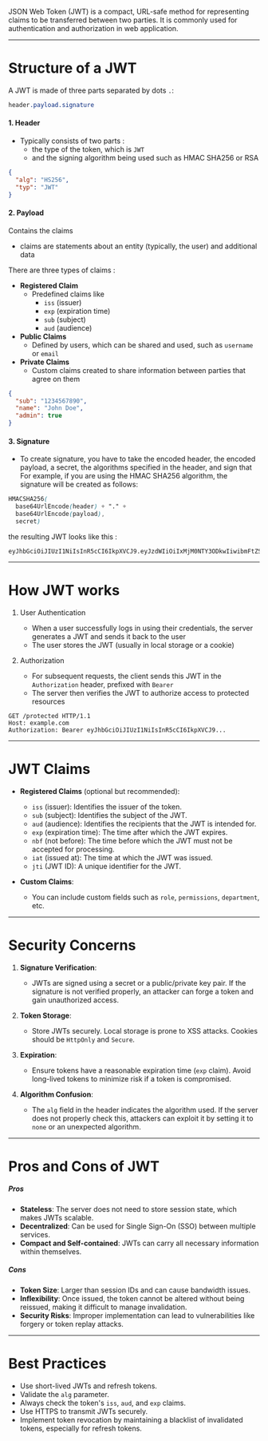 JSON Web Token (JWT) is a compact, URL-safe method for representing claims to be transferred between two parties. It is commonly used for authentication and authorization in web application.

---

# Structure of a JWT
A JWT is made of three parts separated by dots `.`: 
```css
header.payload.signature
```
#### 1. Header
- Typically consists of two parts : 
	- the type of the token, which is `JWT`
	- and the signing algorithm being used such as HMAC SHA256 or RSA
```json
{
  "alg": "HS256",
  "typ": "JWT"
}
```
#### 2. Payload
Contains the claims
- claims are statements about an entity (typically, the user) and additional data

There are three types of claims : 
- **Registered Claim**
	- Predefined claims like 
		- `iss` (issuer)
		- `exp` (expiration time)
		- `sub` (subject)
		- `aud` (audience)
- **Public Claims**
	- Defined by users, which can be shared and used, such as `username` or `email`
- **Private Claims**
	- Custom claims created to share information between parties that agree on them
```json
{
  "sub": "1234567890",
  "name": "John Doe",
  "admin": true
}
```

#### 3. Signature
- To create signature, you have to take the encoded header, the encoded payload, a secret, the algorithms specified in the header, and sign that 
For example, if you are using the HMAC SHA256 algorithm, the signature will be created as follows:
```scss
HMACSHA256(
  base64UrlEncode(header) + "." +
  base64UrlEncode(payload),
  secret)
```
the resulting JWT looks like this : 
```
eyJhbGciOiJIUzI1NiIsInR5cCI6IkpXVCJ9.eyJzdWIiOiIxMjM0NTY3ODkwIiwibmFtZSI6IkpvaG4gRG9lIiwiYWRtaW4iOnRydWV9.SflKxwRJSMeKKF2QT4fwpMeJf36POk6yJV_adQssw5c
```

---

# How JWT works
1. User Authentication
	- When a user successfully logs in using their credentials, the server generates a JWT and sends it back to the user
	- The user stores the JWT (usually in local storage or a cookie)

2. Authorization
	- For subsequent requests, the client sends this JWT in the `Authorization` header, prefixed with `Bearer`
	- The server then verifies the JWT to authorize access to protected resources 
```http
GET /protected HTTP/1.1
Host: example.com
Authorization: Bearer eyJhbGciOiJIUzI1NiIsInR5cCI6IkpXVCJ9...
```

---

# JWT Claims

- **Registered Claims** (optional but recommended):    
    - `iss` (issuer): Identifies the issuer of the token.
    - `sub` (subject): Identifies the subject of the JWT.
    - `aud` (audience): Identifies the recipients that the JWT is intended for.
    - `exp` (expiration time): The time after which the JWT expires.
    - `nbf` (not before): The time before which the JWT must not be accepted for processing.
    - `iat` (issued at): The time at which the JWT was issued.
    - `jti` (JWT ID): A unique identifier for the JWT.

- **Custom Claims**:    
    - You can include custom fields such as `role`, `permissions`, `department`, etc.

---

# Security Concerns

1. **Signature Verification**:
    
    - JWTs are signed using a secret or a public/private key pair. If the signature is not verified properly, an attacker can forge a token and gain unauthorized access.

2. **Token Storage**:
    
    - Store JWTs securely. Local storage is prone to XSS attacks. Cookies should be `HttpOnly` and `Secure`.

3. **Expiration**:
    
    - Ensure tokens have a reasonable expiration time (`exp` claim). Avoid long-lived tokens to minimize risk if a token is compromised.

4. **Algorithm Confusion**:
    
    - The `alg` field in the header indicates the algorithm used. If the server does not properly check this, attackers can exploit it by setting it to `none` or an unexpected algorithm.

---

# Pros and Cons of JWT

##### Pros
- **Stateless**: The server does not need to store session state, which makes JWTs scalable.
- **Decentralized**: Can be used for Single Sign-On (SSO) between multiple services.
- **Compact and Self-contained**: JWTs can carry all necessary information within themselves.

##### Cons
- **Token Size**: Larger than session IDs and can cause bandwidth issues.
- **Inflexibility**: Once issued, the token cannot be altered without being reissued, making it difficult to manage invalidation.
- **Security Risks**: Improper implementation can lead to vulnerabilities like forgery or token replay attacks.

---

# Best Practices

- Use short-lived JWTs and refresh tokens.
- Validate the `alg` parameter.
- Always check the token's `iss`, `aud`, and `exp` claims.
- Use HTTPS to transmit JWTs securely.
- Implement token revocation by maintaining a blacklist of invalidated tokens, especially for refresh tokens.


